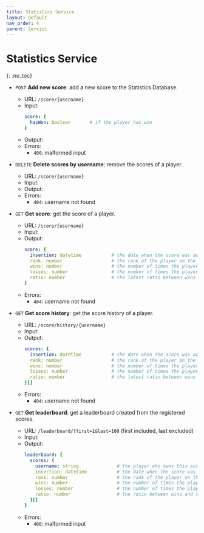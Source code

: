 ```yaml
---
title: Statistics Service
layout: default
nav_order: 4
parent: Servizi
---
```


# Statistics Service
{: .no_toc}

- `POST` **Add new score**: add a new score to the Statistics Database.
  - URL: `/score/{username}`
  - Input:
    ```yaml
    score: {
      hasWon: boolean       # if the player has won
    }
    ```
  - Output: ` `
  - Errors:
    - `400`: malformed input
      
- `DELETE` **Delete scores by username**: remove the scores of a player.
  - URL: `/score/{username}`
  - Input: ` `
  - Output: ` `
  - Errors:
    - `404`: username not found

- `GET` **Get score**: get the score of a player.
  - URL: `/score/{username}`
  - Input: ` `
  - Output:
    ```yaml
    score: {
      insertion: datetime           # the date when the score was added        
      rank: number                  # the rank of the player on the leaderboard
      wins: number                  # the number of times the player has won
      losses: number                # the number of times the player has lost
      ratio: number                 # the latest ratio between wins and losses (ratio = wins/losses)
    }
    ```
  - Errors:
    - `404`: username not found

- `GET` **Get score history**: get the score history of a player.
  - URL: `/score/history/{username}`
  - Input: ` `
  - Output:
    ```yaml
    scores: {
      insertion: datetime           # the date when the score was added
      rank: number                  # the rank of the player on the leaderboard
      wins: number                  # the number of times the player has won
      losses: number                # the number of times the player has lost
      ratio: number                 # the latest ratio between wins and losses (ratio = wins/losses)
    }[]
    ```
  - Errors:
    - `404`: username not found

- `GET` **Get leaderboard**: get a leaderboard created from the registered scores.
  - URL: `/leaderboard/?first=1&last=100` (first included, last excluded)
  - Input: ` `
  - Output:
    ```yaml
    leaderboard: {
      scores: {
        username: string              # the player who owns this score
        insertion: datetime           # the date when the score was added
        rank: number                  # the rank of the player on the leaderboard
        wins: number                  # the number of times the player has won
        losses: number                # the number of times the player has lost
        ratio: number                 # the ratio between wins and losses (ratio = wins/losses)
      }[]
    }
    ```
  - Errors:
    - `400`: malformed input
